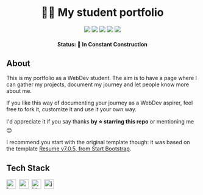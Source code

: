 <h1 align="center">
	👨‍🚀 My student portfolio
</h1>
<p align="center">
	<img src="https://img.shields.io/badge/PRs-welcome-lightblue.svg?style=flat-square"/>
	<img src="https://img.shields.io/github/license/bpires/bpires.github.io?color=lightblue"/>
	<img src="https://img.shields.io/github/repo-size/bpires/bpires.github.io?color=lightblue"/>
	<img src="https://img.shields.io/github/last-commit/bpires/bpires.github.io?color=lightblue"/>
	<img src="https://img.shields.io/github/languages/count/bpires/bpires.github.io?color=lightblue"/>
</p>

<h4 align="center">
	Status: 🚧 In Constant Construction
</h4>

## About
This is my portfolio as a WebDev student. The aim is to have a page where I can gather my projects, document my journey and let people know more about me.

If you like this way of documenting your journey as a WebDev aspirer, feel free to fork it, customize it and use it your own way. 

I'd appreciate it if you say thanks **by ⭐ starring this repo** or mentioning me 😊

I recommend you start with the original template though: it was based on the template [Resume v7.0.5, from Start Bootstrap](https://startbootstrap.com/theme/resume). 

## Tech Stack
<img src="https://img.shields.io/badge/Bootstrap-05122A?style=flat&logo=bootstrap" alt="bootstrap Badge" height="25">&nbsp;
<img src="https://img.shields.io/badge/Css3-05122A?style=flat&logo=css3" alt="css3 Badge" height="25">&nbsp;
<img src="https://img.shields.io/badge/Html5-05122A?style=flat&logo=html5" alt="html5 Badge" height="25">&nbsp;
<img src="https://img.shields.io/badge/Javascript-05122A?style=flat&logo=javascript" alt="javascript Badge" height="25">&nbsp;

